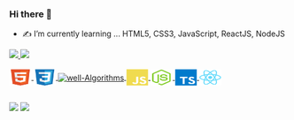 ### Hi there 👋



<!-- - 🔭 I’m currently working on ...-->
- ✍ I’m currently learning ... HTML5, CSS3, JavaScript, ReactJS, NodeJS
<!-- - 👯 I’m looking to collaborate on ...-->
<!-- - 🤔 I’m looking for help with ...-->
<!-- - 💬 Ask me about ...-->
<!-- - 📫 How to reach me: ...-->
<!-- - 😄 Pronouns: ...-->
<!-- - ⚡ Fun fact: ... -->


<div>
  <a href="https://github.com/wellfilho">
  <img height="180em" src="https://github-readme-stats.vercel.app/api?username=wellfilho&show_icons=true&theme=dracula&include_all_commits=true&count_private=true"/>
  <img height="180em" src="https://github-readme-stats.vercel.app/api/top-langs/?username=wellfilho&layout=compact&langs_count=7&theme=dracula"/>
</div>

<div style="display: inline_block"><br>
  <img align="center" alt="well-HTML" height="30" width="40" src="https://raw.githubusercontent.com/devicons/devicon/master/icons/html5/html5-original.svg">
  <img align="center" alt="well-CSS" height="30" width="40" src="https://raw.githubusercontent.com/devicons/devicon/master/icons/css3/css3-original.svg">
  <img align="center" alt="well-Algorithms" height="30" width="40" src="https://cdn.jsdelivr.net/gh/devicons/devicon/icons/thealgorithms/thealgorithms-original.svg" />
  <img align="center" alt="well-Js" height="30" width="40" src="https://raw.githubusercontent.com/devicons/devicon/master/icons/javascript/javascript-plain.svg">
  <img align="center" alt="well-Js" height="30" width="40" src="https://raw.githubusercontent.com/devicons/devicon/master/icons/nodejs/nodejs-plain.svg">
  <img align="center" alt="well-Ts" height="30" width="40" src="https://raw.githubusercontent.com/devicons/devicon/master/icons/typescript/typescript-plain.svg">
  <img align="center" alt="well-React" height="30" width="40" src="https://raw.githubusercontent.com/devicons/devicon/master/icons/react/react-original.svg">
  
</div>
  
  ##
  
  <div> 
  <a href="https://instagram.com/well_filho2000" target="_blank"><img src="https://img.shields.io/badge/-Instagram-%23E4405F?style=for-the-badge&logo=instagram&logoColor=white" target="_blank"></a>
  <a href="https://www.linkedin.com/in/josé-wellington/" target="_blank"><img src="https://img.shields.io/badge/-LinkedIn-%230077B5?style=for-the-badge&logo=linkedin&logoColor=white" target="_blank"></a> 
</div>
  
  <!-- ![Snake animation](https://github.com/wellfilho/wellfilho/blob/output/github-contribution-grid-snake.svg) -->
